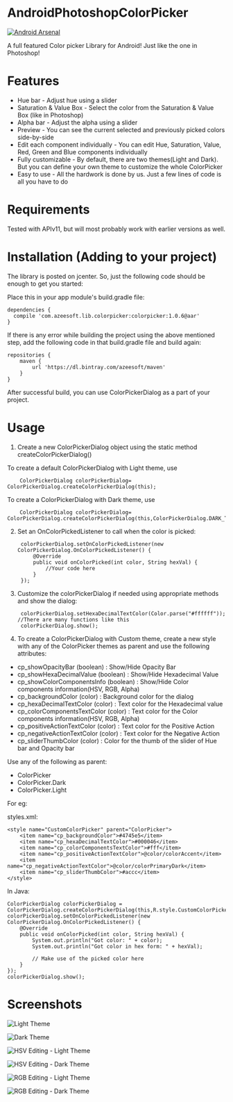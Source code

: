 
# AndroidPhotoshopColorPicker

[![Android Arsenal](https://img.shields.io/badge/Android%20Arsenal-AndroidPhotoshopColorPicker-green.svg?style=true)](https://android-arsenal.com/details/1/3143)



A full featured Color picker Library for Android! Just like the one in Photoshop!

# Features

* Hue bar - Adjust hue using a slider
* Saturation & Value Box - Select the color from the Saturation & Value Box (like in Photoshop)
* Alpha bar - Adjust the alpha using a slider
* Preview - You can see the current selected and previously picked colors side-by-side
* Edit each component individually - You can edit Hue, Saturation, Value, Red, Green and Blue components individually
* Fully customizable - By default, there are two themes(Light and Dark). But you can define your own theme to customize the whole ColorPicker
* Easy to use - All the hardwork is done by us. Just a few lines of code is all you have to do

# Requirements

Tested with APIv11, but will most probably work with earlier versions as well.

# Installation (Adding to your project)

The library is posted on jcenter. So, just the following code should be enough to get you started:

Place this in your app module's build.gradle file:

    dependencies {
      compile 'com.azeesoft.lib.colorpicker:colorpicker:1.0.6@aar'
    }

If there is any error while building the project using the above mentioned step, add the following code in that build.gradle file and build again:

    repositories {
        maven {
            url 'https://dl.bintray.com/azeesoft/maven'
        }
    }

After successful build, you can use ColorPickerDialog as a part of your project.

# Usage

1. Create a new ColorPickerDialog object using the static method createColorPickerDialog()

  To create a default ColorPickerDialog with Light theme, use

        ColorPickerDialog colorPickerDialog= ColorPickerDialog.createColorPickerDialog(this);

  To create a ColorPickerDialog with Dark theme, use

        ColorPickerDialog colorPickerDialog= ColorPickerDialog.createColorPickerDialog(this,ColorPickerDialog.DARK_THEME);

2. Set an OnColorPickedListener to call when the color is picked:

        colorPickerDialog.setOnColorPickedListener(new ColorPickerDialog.OnColorPickedListener() {
            @Override
            public void onColorPicked(int color, String hexVal) {
                //Your code here
            }
        });
  
3. Customize the colorPickerDialog if needed using appropriate methods and show the dialog:

        colorPickerDialog.setHexaDecimalTextColor(Color.parse("#ffffff")); //There are many functions like this
        colorPickerDialog.show();
  
4. To create a ColorPickerDialog with Custom theme, create a new style with any of the ColorPicker themes as parent and use the following attributes:
  
 * cp_showOpacityBar (boolean) : Show/Hide Opacity Bar
 * cp_showHexaDecimalValue (boolean) : Show/Hide Hexadecimal Value
 * cp_showColorComponentsInfo (boolean) : Show/Hide Color components information(HSV, RGB, Alpha)
 * cp_backgroundColor (color) : Background color for the dialog
 * cp_hexaDecimalTextColor (color) : Text color for the Hexadecimal value
 * cp_colorComponentsTextColor (color) : Text color for the Color components information(HSV, RGB, Alpha) 
 * cp_positiveActionTextColor (color) : Text color for the Positive Action
 * cp_negativeActionTextColor (color) : Text color for the Negative Action
 * cp_sliderThumbColor (color) : Color for the thumb of the slider of Hue bar and Opacity bar

  Use any of the following as parent:
  
  * ColorPicker
  * ColorPicker.Dark
  * ColorPicker.Light

For eg:

styles.xml:

    <style name="CustomColorPicker" parent="ColorPicker">
        <item name="cp_backgroundColor">#4745e5</item>
        <item name="cp_hexaDecimalTextColor">#000046</item>
        <item name="cp_colorComponentsTextColor">#fff</item>
        <item name="cp_positiveActionTextColor">@color/colorAccent</item>
        <item name="cp_negativeActionTextColor">@color/colorPrimaryDark</item>
        <item name="cp_sliderThumbColor">#accc</item>
    </style>



In Java:

    ColorPickerDialog colorPickerDialog = ColorPickerDialog.createColorPickerDialog(this,R.style.CustomColorPicker);
    colorPickerDialog.setOnColorPickedListener(new ColorPickerDialog.OnColorPickedListener() {
        @Override
        public void onColorPicked(int color, String hexVal) {
            System.out.println("Got color: " + color);
            System.out.println("Got color in hex form: " + hexVal);
            
            // Make use of the picked color here
        }
    });
    colorPickerDialog.show();
 
# Screenshots
  
![](raw/screen_1.jpg?raw=true "Light Theme")

![](raw/screen_2.jpg?raw=true "Dark Theme")

![](raw/screen_3.jpg?raw=true "HSV Editing - Light Theme")

![](raw/screen_4.jpg?raw=true "HSV Editing - Dark Theme")

![](raw/screen_5.jpg?raw=true "RGB Editing - Light Theme")

![](raw/screen_6.jpg?raw=true "RGB Editing - Dark Theme")
 
  
